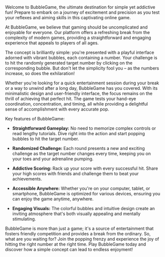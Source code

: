 Welcome to BubbleGame, the ultimate destination for simple yet addictive fun! Prepare to embark on a journey of excitement and precision as you test your reflexes and aiming skills in this captivating online game.

At BubbleGame, we believe that gaming should be uncomplicated and enjoyable for everyone. Our platform offers a refreshing break from the complexity of modern games, providing a straightforward and engaging experience that appeals to players of all ages. 

The concept is brilliantly simple: you're presented with a playful interface adorned with vibrant bubbles, each containing a number. Your challenge is to hit the randomly generated target number by clicking on the corresponding bubble. But don't let the simplicity fool you – as the numbers increase, so does the exhilaration!

Whether you're looking for a quick entertainment session during your break or a way to unwind after a long day, BubbleGame has you covered. With its minimalistic design and user-friendly interface, the focus remains on the thrill of achieving that perfect hit. The game tests your hand-eye coordination, concentration, and timing, all while providing a delightful sense of accomplishment with every accurate pop.

Key features of BubbleGame:
- **Straightforward Gameplay:** No need to memorize complex controls or read lengthy tutorials. Dive right into the action and start popping bubbles to hit the target number.

- **Randomized Challenge:** Each round presents a new and exciting challenge as the target number changes every time, keeping you on your toes and your adrenaline pumping.

- **Addictive Scoring:** Rack up your score with every successful hit. Share your high scores with friends and challenge them to beat your achievements.

- **Accessible Anywhere:** Whether you're on your computer, tablet, or smartphone, BubbleGame is optimized for various devices, ensuring you can enjoy the game anytime, anywhere.

- **Engaging Visuals:** The colorful bubbles and intuitive design create an inviting atmosphere that's both visually appealing and mentally stimulating.

BubbleGame is more than just a game; it's a source of entertainment that fosters friendly competition and provides a break from the ordinary. So, what are you waiting for? Join the popping frenzy and experience the joy of hitting the right number at the right time. Play BubbleGame today and discover how a simple concept can lead to endless enjoyment!
